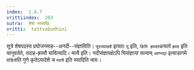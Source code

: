 ```yaml
---
index:  1.4.7
vrittiindex:  203
sutra:  शेषो घ्यसखि
vritti:  tattvabodhini 
---
```


सूत्रे शेषपदस्य प्रयोजनमाह--अनदी--संज्ञाविति। `यूस्त्र्याख्यौ` इत्यतः `यू` इति, `ङिति ह्रस्वश्चे`त्यतो `ह्रस्व` इति चानुवर्तते, तदाह-ह्रस्वौ यावित्यादि। मत्यै इति। नदीसंज्ञापक्षेऽपि घिसंज्ञायां सत्याम् `आण्नद्या` इत्याडागमे `घेर्ङिती`ति गुणे कृतेऽयादेशे च `मतयै` इति स्यादिति भावः।

